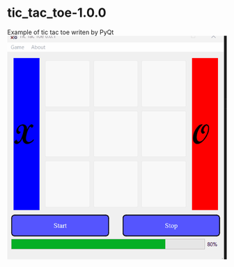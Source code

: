 # tic_tac_toe-1.0.0
Example of tic tac toe
writen by PyQt
![alt text](https://github.com/AlwaysDotNet/tic_tac_toe-1.0.0/blob/master/Animation.gif)
